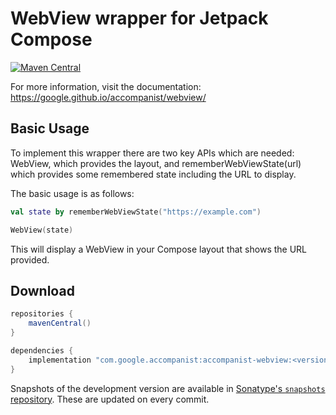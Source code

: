 # WebView wrapper for Jetpack Compose

[![Maven Central](https://img.shields.io/maven-central/v/com.google.accompanist/accompanist-webview)](https://search.maven.org/search?q=g:com.google.accompanist)

For more information, visit the documentation: https://google.github.io/accompanist/webview/

## Basic Usage

To implement this wrapper there are two key APIs which are needed: WebView, which provides the layout, and rememberWebViewState(url) which provides some remembered state including the URL to display.

The basic usage is as follows:
```kotlin
val state by rememberWebViewState("https://example.com")

WebView(state)
```
This will display a WebView in your Compose layout that shows the URL provided.

## Download

```groovy
repositories {
    mavenCentral()
}

dependencies {
    implementation "com.google.accompanist:accompanist-webview:<version>"
}
```

Snapshots of the development version are available in [Sonatype's `snapshots` repository][snap]. These are updated on every commit.

  [snap]: https://oss.sonatype.org/content/repositories/snapshots/com/google/accompanist/accompanist-web/
